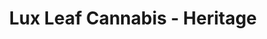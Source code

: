 ---
title: "Lux Leaf Cannabis - Heritage"
url: /edmonton/lux-leaf-cannabis-heritage/
shop: cannabis
---